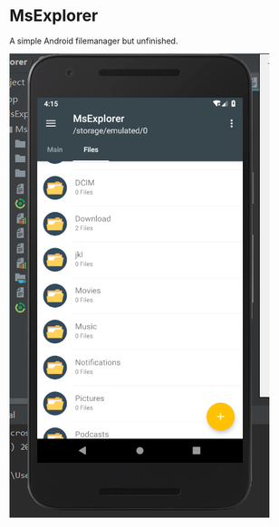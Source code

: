 # MsExplorer
A simple Android filemanager but unfinished.

![image](https://github.com/Melonl/MsExplorer/raw/master/pic/1.png)
